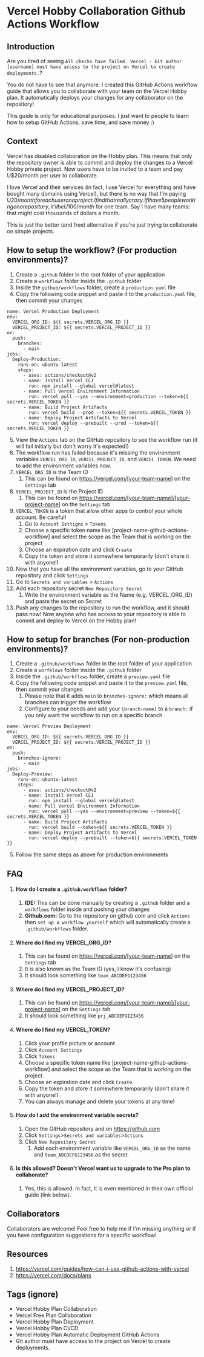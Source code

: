 # Vercel Hobby Collaboration Github Actions Workflow

## Introduction 
Are you tired of seeing ```All checks have failed. Vercel - Git author [username] must have access to the project on Vercel to create deployments.```? 

You do not have to see that anymore. I created this GitHub Actions workflow guide that allows you to collaborate with your team on the Vercel Hobby plan. It automatically deploys your changes for any collaborator on the repository!   

This guide is only for educational purposes. I just want to people to learn how to setup GitHub Actions, save  time, and save money :) 

## Context  
Vercel has disabled collaboration on the Hobby plan. This means that only the repository owner is able to commit and deploy the changes to a Vercel Hobby private project. Now users have to be invited to a team and pay U$20/month per user to collaborate. 

I love Vercel and their services (in fact, I use Vercel for everything and have bought many domains using Vercel), but there is no way that I'm paying U$20/month for each user on a project. I find that really crazy. If I have 5 people working on a repository, it'll be U$100/month for one team. Say I have many teams: that might cost thousands of dollars a month. 

This is just the better (and free) alternative if you're just trying to collaborate on simple projects. 

## How to setup the workflow? (For production environments)? 
1. Create a ```.github``` folder in the root folder of your application 
2. Create a ```workflows``` folder inside the ```.github``` folder 
3. Inside the ```github/workflows``` folder, create a ```production.yaml``` file 
4. Copy the following code snippet and paste it to the ```production.yaml``` file, then commit your changes 

```
name: Vercel Production Deployment
env:
  VERCEL_ORG_ID: ${{ secrets.VERCEL_ORG_ID }}
  VERCEL_PROJECT_ID: ${{ secrets.VERCEL_PROJECT_ID }}
on:
  push:
    branches:
      - main
jobs:
  Deploy-Production:
    runs-on: ubuntu-latest
    steps:
      - uses: actions/checkout@v2
      - name: Install Vercel CLI
        run: npm install --global vercel@latest
      - name: Pull Vercel Environment Information
        run: vercel pull --yes --environment=production --token=${{ secrets.VERCEL_TOKEN }}
      - name: Build Project Artifacts
        run: vercel build --prod --token=${{ secrets.VERCEL_TOKEN }}
      - name: Deploy Project Artifacts to Vercel
        run: vercel deploy --prebuilt --prod --token=${{ secrets.VERCEL_TOKEN }}

```

5. View the ```Actions``` tab on the GitHub repository to see the workflow run (it will fail initially but don't worry it's expected!) 
6. The workflow run has failed because it's missing the environment variables ```VERCEL_ORG_ID```, ```VERCEL_PROJECT_ID```, and ```VERCEL TOKEN```. We need to add the environment variables now. 
7. ```VERCEL_ORG_ID``` is the Team ID 
   1. This can be found on https://vercel.com/[your-team-name] on the ```Settings``` tab
8. ```VERCEL_PROJECT_ID``` is the Project ID 
   1. This can be found on https://vercel.com/[your-team-name]/[your-project-name] on the ```Settings``` tab 
9. ```VERCEL_TOKEN``` is a token that allow other apps to control your whole account. Be careful! 
   1. Go to ```Account Settigns``` > ```Tokens```  
   2. Choose a specific token name like [project-name-github-actions-workflow] and select the scope as the Team that is working on the project 
   3. Choose an expiration date and click ```Create``` 
   4. Copy the token and store it somewhere temporarily (don't share it with anyone!)
10. Now that you have all the environment variables, go to your GitHub repository and click ```Settings```
11. Go to ```Secrets and variables``` > ```Actions```
12. Add each repository secret ```New Repository Secret``` 
    1. Write the environment variable as the Name (e.g. VERCEL_ORG_ID) and paste the secret on Secret  
13. Push any changes to the repository to run the workflow, and it should pass now! Now anyone who has access to your repository is able to commit and deploy to Vercel on the Hobby plan! 

## How to setup for branches (For non-production environments)?
1. Create a ```.github/workflows``` folder in the root folder of your application
2. Create a ```worfklows``` folder inside the ```.github``` folder
3. Inside the ```.github/workflows``` folder, create a ```preview.yaml``` file 
4. Copy the following code snippet and paste it to the ```preview.yaml``` file, then commit your changes 
   1. Please note that it adds ```main``` to ```branches-ignore:``` which means all branches can trigger the workflow 
   2. Configure to your needs and add your ```[branch-name]``` to a ```branch:``` if you only want the workflow to run on a specific branch 
```
name: Vercel Preview Deployment
env:
  VERCEL_ORG_ID: ${{ secrets.VERCEL_ORG_ID }}
  VERCEL_PROJECT_ID: ${{ secrets.VERCEL_PROJECT_ID }}
on:
  push:
    branches-ignore:
      - main
jobs:
  Deploy-Preview:
    runs-on: ubuntu-latest
    steps:
      - uses: actions/checkout@v2
      - name: Install Vercel CLI
        run: npm install --global vercel@latest
      - name: Pull Vercel Environment Information
        run: vercel pull --yes --environment=preview --token=${{ secrets.VERCEL_TOKEN }}
      - name: Build Project Artifacts
        run: vercel build --token=${{ secrets.VERCEL_TOKEN }}
      - name: Deploy Project Artifacts to Vercel
        run: vercel deploy --prebuilt --token=${{ secrets.VERCEL_TOKEN }}

```
5. Follow the same steps as above for production environments  

## FAQ 
1. #### How do I create a ```.github/workflows``` folder? 
   1. **IDE:** This can be done manually by creating a ```.github``` folder and a ```workflows``` folder inside and pushing your changes 
   2. **Github.com:** Go to the repository on github.com and click ```Actions``` then ```set up a workflow yourself``` which will automatically create a ```.github/workflows``` folder. 
   
2. #### Where do I find my VERCEL_ORG_ID? 
   1. This can be found on https://vercel.com/[your-team-name] on the ```Settings``` tab
   2. It is also known as the Team ID (yes, I know it's confusing)
   3. It should look something like ```team_ABCDEFG123456```

3. #### Where do I find my VERCEL_PROJECT_ID?
   1. This can be found on https://vercel.com/[your-team-name]/[your-project-name] on the ```Settings``` tab
   2. It should look something like ```prj_ABCDEFG123456```

4. #### Where do I find my VERCEL_TOKEN? 
   1. Click your profile picture or account 
   2. Click ```Account Settings``` 
   3. Click ```Tokens``` 
   4. Choose a specific token name like [project-name-github-actions-workflow] and select the scope as the Team that is working on the project.
   5. Choose an expiration date and click ```Create```. 
   6. Copy the token and store it somewhere temporarily (don't share it with anyone!) 
   7. You can always manage and delete your tokens at any time! 

5. #### How do I add the environment variable secrets? 
   1. Open the GitHub repository and on https://github.com 
   2. Click ```Settings```>```Secrets and variables```>```Actions```
   3. Click ```New Repository Secret``` 
      1. Add each environment variable like ```VERCEL_ORG_ID``` as the name and ```team_ABCDEFG123456``` as the secret. 

6. #### Is this allowed? Doesn't Vercel want us to upgrade to the Pro plan to collaborate? 
   1. Yes, this is allowed. In fact, it is even mentioned in their own official guide (link below). 

## Collaborators 
Collaborators are welcome! Feel free to help me if I'm missing anything or if you have configuration suggestions for a specific workflow! 

## Resources 
1. https://vercel.com/guides/how-can-i-use-github-actions-with-vercel
2. https://vercel.com/docs/plans 

## Tags (ignore)
- Vercel Hobby Plan Collaboration 
- Vercel Free Plan Collaboration 
- Vercel Hobby Plan Deployment 
- Vercel Hobby Plan CI/CD 
- Vercel Hobby Plan Automatic Deployment GitHub Actions
- Git author must have access to the project on Vercel to create deployments. 
